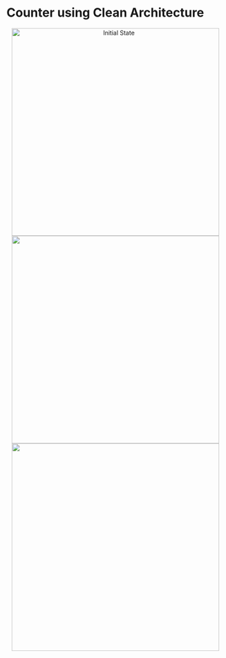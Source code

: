 # Counter using Clean Architecture


<div align="center">
 <img src="https://user-images.githubusercontent.com/54752439/139579595-683ec32e-3328-4493-aab1-5f4daa831cb7.png"  alt="Initial State" title="Initial State" height="480px" />   
  <img src="https://user-images.githubusercontent.com/54752439/139579597-09c77382-911e-4eb7-9feb-0559feb5f7d8.png" height="480px" />  
  <img src="https://user-images.githubusercontent.com/54752439/139579599-c1f17997-bb28-4448-a38d-27ec9b6be169.png" height="480px" />
  </div>
  
  

